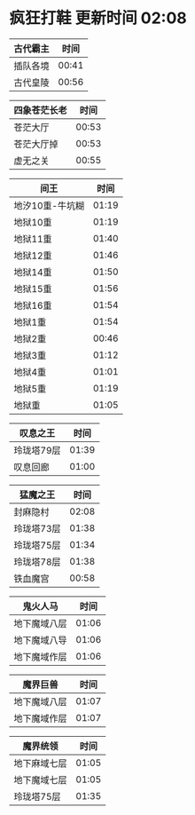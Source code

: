 # 疯狂打鞋 更新时间 02:08

| 古代霸主   | 时间    |
|--------|-------|
| 插队各境 | 00:41 |
| 古代皇陵 | 00:56 |

| 四象苍茫长老   | 时间    |
|--------|-------|
| 苍茫大厅 | 00:53 |
| 苍茫大厅掉 | 00:53 |
| 虚无之关 | 00:55 |

| 间王   | 时间    |
|--------|-------|
| 地汐10重-牛坑糊 | 01:19 |
| 地狱10重 | 01:19 |
| 地狱11重 | 01:40 |
| 地狱12重 | 01:46 |
| 地狱14重 | 01:50 |
| 地狱15重 | 01:56 |
| 地狱16重 | 01:54 |
| 地狱1重 | 01:54 |
| 地狱2重 | 00:46 |
| 地狱3重 | 01:12 |
| 地狱4重 | 01:01 |
| 地狱5重 | 01:19 |
| 地狱重 | 01:05 |

| 叹息之王   | 时间    |
|--------|-------|
| 玲珑塔79层 | 01:39 |
| 叹息回廊 | 01:00 |

| 猛魔之王   | 时间    |
|--------|-------|
| 封麻隐村 | 02:08 |
| 玲珑塔73层 | 01:38 |
| 玲珑塔75层 | 01:34 |
| 玲珑塔78层 | 01:38 |
| 铁血魔宫 | 00:58 |

| 鬼火人马   | 时间    |
|--------|-------|
| 地下魔域八层 | 01:06 |
| 地下魔域八导 | 01:06 |
| 地下魔域作层 | 01:06 |

| 魔界巨兽   | 时间    |
|--------|-------|
| 地下魔域八层 | 01:07 |
| 地下魔域作层 | 01:07 |

| 魔界统领   | 时间    |
|--------|-------|
| 地下麻域七层 | 01:05 |
| 地下魔域七层 | 01:05 |
| 玲珑塔75层 | 01:35 |